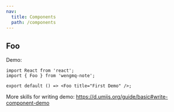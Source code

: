 ```yaml
---
nav:
  title: Components
  path: /components
---
```


## Foo

Demo:

```tsx
import React from 'react';
import { Foo } from 'wengmq-note';

export default () => <Foo title="First Demo" />;
```

More skills for writing demo: https://d.umijs.org/guide/basic#write-component-demo
